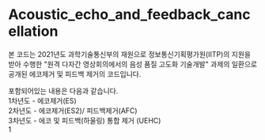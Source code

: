 # Acoustic_echo_and_feedback_cancellation
본 코드는 2021년도 과학기술통신부의 재원으로 정보통신기획평가원(IITP)의 지원을 받아 수행한 "원격 다자간 영상회의에서의 음성 품질 고도화 기술개발" 과제의 일환으로 공개된 에코제거 및 피드백 제거의 코드입니다.

포함되어있는 내용은 다음과 같습니다.  
1차년도 - 에코제거(ES)  
2차년도 - 에코제거(ES2)/ 피드백제거(AFC)  
3차년도 - 에코 및 피드백(하울링) 통합 제거 (UEHC)  
1
